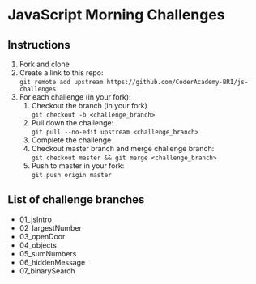 # JavaScript Morning Challenges

## Instructions

1. Fork and clone
2. Create a link to this repo: <br/>
   `git remote add upstream https://github.com/CoderAcademy-BRI/js-challenges`
3. For each challenge (in your fork):
   1. Checkout the branch (in your fork)<br/>
      `git checkout -b <challenge_branch>`
   2. Pull down the challenge: <br/>
      `git pull --no-edit upstream <challenge_branch>`
   3. Complete the challenge
   4. Checkout master branch and merge challenge branch:<br/>
      `git checkout master && git merge <challenge_branch>`
   5. Push to master in your fork:<br/>
      `git push origin master`

## List of challenge branches

- 01_jsIntro
- 02_largestNumber
- 03_openDoor
- 04_objects
- 05_sumNumbers
- 06_hiddenMessage
- 07_binarySearch
